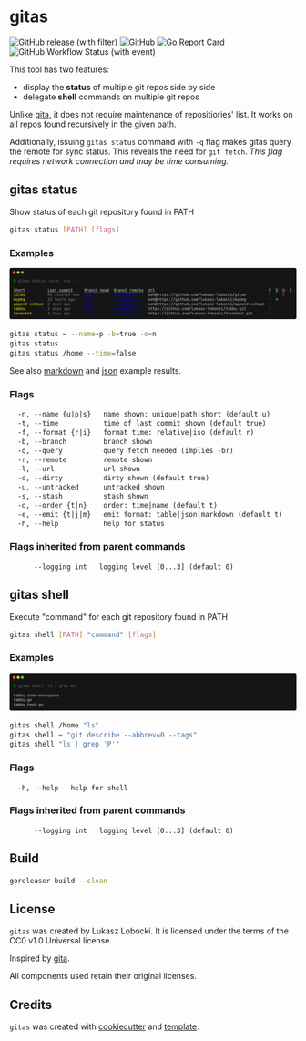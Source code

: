 # gitas

![GitHub release (with filter)](https://img.shields.io/github/v/release/lukasz-lobocki/gitas)
![GitHub](https://img.shields.io/github/license/lukasz-lobocki/gitas)
[![Go Report Card](https://goreportcard.com/badge/github.com/lukasz-lobocki/gitas)](https://goreportcard.com/report/github.com/lukasz-lobocki/gitas)
![GitHub Workflow Status (with event)](https://img.shields.io/github/actions/workflow/status/lukasz-lobocki/gitas/main.yml)

This tool has two features:

- display the **status** of multiple git repos side by side
- delegate **shell** commands on multiple git repos

Unlike [gita](https://github.com/nosarthur/gita), it does not require maintenance of repositiories' list. It works on all repos found recursively in the given path.

Additionally, issuing `gitas status` command with `-q` flag makes gitas query the remote for sync status. This reveals the need for `git fetch`. _This flag requires network connection and may be time consuming._

## gitas status

Show status of each git repository found in PATH

```bash
gitas status [PATH] [flags]
```

### Examples

![Alt text](samples/Screenshot_status.png)

```bash
gitas status ~ --name=p -b=true -o=n
gitas status
gitas status /home --time=false
```

See also [markdown](samples/markdown_example.md) and [json](samples/json_example.json) example results.

### Flags

```text
  -n, --name {u|p|s}   name shown: unique|path|short (default u)
  -t, --time           time of last commit shown (default true)
  -f, --format {r|i}   format time: relative|iso (default r)
  -b, --branch         branch shown
  -q, --query          query fetch needed (implies -br)
  -r, --remote         remote shown
  -l, --url            url shown
  -d, --dirty          dirty shown (default true)
  -u, --untracked      untracked shown
  -s, --stash          stash shown
  -o, --order {t|n}    order: time|name (default t)
  -e, --emit {t|j|m}   emit format: table|json|markdown (default t)
  -h, --help           help for status
```

### Flags inherited from parent commands

```text
      --logging int   logging level [0...3] (default 0)
```

## gitas shell

Execute "command" for each git repository found in PATH

```bash
gitas shell [PATH] "command" [flags]
```

### Examples

![Alt text](samples/Screenshot_shell.png)

```bash
gitas shell /home "ls"
gitas shell ~ "git describe --abbrev=0 --tags"
gitas shell "ls | grep 'P'"
```

### Flags

```text
  -h, --help   help for shell
```

### Flags inherited from parent commands

```text
      --logging int   logging level [0...3] (default 0)
```

## Build

```bash
goreleaser build --clean
```

## License

`gitas` was created by Lukasz Lobocki. It is licensed under the terms of the CC0 v1.0 Universal license.

Inspired by [gita](https://github.com/nosarthur/gita).

All components used retain their original licenses.

## Credits

`gitas` was created with [cookiecutter](https://cookiecutter.readthedocs.io/en/latest/) and [template](https://github.com/lukasz-lobocki/go-cookiecutter).
